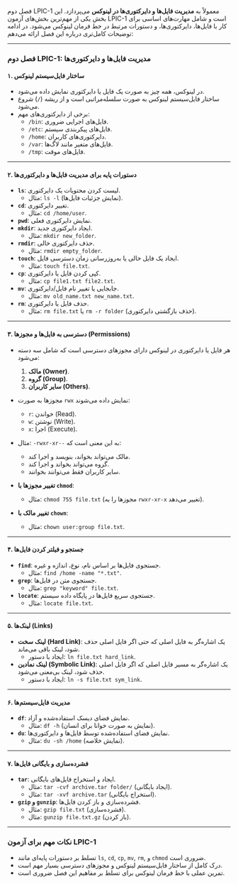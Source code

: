 فصل دوم LPIC-1 معمولاً به **مدیریت فایل‌ها و دایرکتوری‌ها در لینوکس** می‌پردازد. این بخش یکی از مهم‌ترین بخش‌های آزمون LPIC-1 است و شامل مهارت‌های اساسی برای کار با فایل‌ها، دایرکتوری‌ها، و دستورات مرتبط در خط فرمان لینوکس می‌شود. در ادامه توضیحات کامل‌تری درباره این فصل ارائه می‌دهم:

---

### **فصل دوم LPIC-1: مدیریت فایل‌ها و دایرکتوری‌ها**

#### **۱. ساختار فایل‌سیستم لینوکس**
- در لینوکس، همه چیز به صورت یک فایل یا دایرکتوری نمایش داده می‌شود.
- ساختار فایل‌سیستم لینوکس به صورت سلسله‌مراتبی است و از ریشه (`/`) شروع می‌شود.
- برخی از دایرکتوری‌های مهم:
  - `/bin`: فایل‌های اجرایی ضروری.
  - `/etc`: فایل‌های پیکربندی سیستم.
  - `/home`: دایرکتوری‌های کاربران.
  - `/var`: فایل‌های متغیر مانند لاگ‌ها.
  - `/tmp`: فایل‌های موقت.

---

#### **۲. دستورات پایه برای مدیریت فایل‌ها و دایرکتوری‌ها**
- **`ls`**: لیست کردن محتویات یک دایرکتوری.
  - مثال: `ls -l` (نمایش جزئیات فایل‌ها).
- **`cd`**: تغییر دایرکتوری.
  - مثال: `cd /home/user`.
- **`pwd`**: نمایش دایرکتوری فعلی.
- **`mkdir`**: ایجاد دایرکتوری جدید.
  - مثال: `mkdir new_folder`.
- **`rmdir`**: حذف دایرکتوری خالی.
  - مثال: `rmdir empty_folder`.
- **`touch`**: ایجاد یک فایل خالی یا به‌روزرسانی زمان دسترسی فایل.
  - مثال: `touch file.txt`.
- **`cp`**: کپی کردن فایل یا دایرکتوری.
  - مثال: `cp file1.txt file2.txt`.
- **`mv`**: جابجایی یا تغییر نام فایل/دایرکتوری.
  - مثال: `mv old_name.txt new_name.txt`.
- **`rm`**: حذف فایل یا دایرکتوری.
  - مثال: `rm file.txt` یا `rm -r folder` (حذف بازگشتی دایرکتوری).

---

#### **۳. دسترسی به فایل‌ها و مجوزها (Permissions)**
- هر فایل یا دایرکتوری در لینوکس دارای مجوزهای دسترسی است که شامل سه دسته می‌شود:
  1. **مالک (Owner)**.
  2. **گروه (Group)**.
  3. **سایر کاربران (Others)**.
- مجوزها به صورت `rwx` نمایش داده می‌شوند:
  - `r`: خواندن (Read).
  - `w`: نوشتن (Write).
  - `x`: اجرا (Execute).
- مثال: `-rwxr-xr--` به این معنی است که:
  - مالک می‌تواند بخواند، بنویسد و اجرا کند.
  - گروه می‌تواند بخواند و اجرا کند.
  - سایر کاربران فقط می‌توانند بخوانند.

- **تغییر مجوزها با `chmod`**:
  - مثال: `chmod 755 file.txt` (مجوزها را به `rwxr-xr-x` تغییر می‌دهد).
- **تغییر مالک با `chown`**:
  - مثال: `chown user:group file.txt`.

---

#### **۴. جستجو و فیلتر کردن فایل‌ها**
- **`find`**: جستجوی فایل‌ها بر اساس نام، نوع، اندازه و غیره.
  - مثال: `find /home -name "*.txt"`.
- **`grep`**: جستجوی متن در فایل‌ها.
  - مثال: `grep "keyword" file.txt`.
- **`locate`**: جستجوی سریع فایل‌ها در پایگاه داده سیستم.
  - مثال: `locate file.txt`.

---

#### **۵. لینک‌ها (Links)**
- **لینک سخت (Hard Link)**: یک اشاره‌گر به فایل اصلی که حتی اگر فایل اصلی حذف شود، لینک باقی می‌ماند.
  - ایجاد با دستور: `ln file.txt hard_link`.
- **لینک نمادین (Symbolic Link)**: یک اشاره‌گر به مسیر فایل اصلی که اگر فایل اصلی حذف شود، لینک بی‌معنی می‌شود.
  - ایجاد با دستور: `ln -s file.txt sym_link`.

---

#### **۶. مدیریت فایل‌سیستم‌ها**
- **`df`**: نمایش فضای دیسک استفاده‌شده و آزاد.
  - مثال: `df -h` (نمایش به صورت خوانا برای انسان).
- **`du`**: نمایش فضای استفاده‌شده توسط فایل‌ها و دایرکتوری‌ها.
  - مثال: `du -sh /home` (نمایش خلاصه).

---

#### **۷. فشرده‌سازی و بایگانی فایل‌ها**
- **`tar`**: ایجاد و استخراج فایل‌های بایگانی.
  - مثال: `tar -cvf archive.tar folder/` (ایجاد بایگانی).
  - مثال: `tar -xvf archive.tar` (استخراج بایگانی).
- **`gzip` و `gunzip`**: فشرده‌سازی و باز کردن فایل‌ها.
  - مثال: `gzip file.txt` (فشرده‌سازی).
  - مثال: `gunzip file.txt.gz` (باز کردن).

---

### **نکات مهم برای آزمون LPIC-1**
- تسلط بر دستورات پایه‌ای مانند `ls`, `cd`, `cp`, `mv`, `rm`, و `chmod` ضروری است.
- درک کامل از ساختار فایل‌سیستم لینوکس و مجوزهای دسترسی بسیار مهم است.
- تمرین عملی با خط فرمان لینوکس برای تسلط بر مفاهیم این فصل ضروری است.

